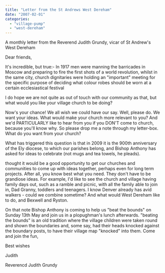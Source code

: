 ```yaml
---
title: "Letter from the St Andrews West Dereham"
date: "2007-02-01"
categories: 
  - "village-pump"
  - "west-dereham"
---
```


A monthly letter from the Reverend Judith Grundy, vicar of St Andrew's West Dereham

Dear friends,

It's incredible, but true:- In 1917 men were manning the barricades in Moscow and preparing to fire the first shots of a world revolution, whilst in the same city, church dignitaries were holding an "important" meeting for the specific purpose of deciding what colour robes should be worn at a certain ecclesiastical festival

I do hope we are not quite as out of touch with our community as that, but what would you like your village church to be doing?

Now's your chance! We all wish we could have our say. Well, please do. We want your ideas. What would make your church more relevant to you? And we'd PARTICULARLY like to hear from you if you DON'T come to church, because you'll know why. So please drop me a note through my letter-box. What do you want from your church?

What has triggered this question is that in 2009 it is the 900th anniversary of the Ely diocese, to which our parishes belong, and Bishop Anthony has asked for ideas to celebrate (not mugs and tea towels, he pleads).

thought it would be a good opportunity to get our churches and communities to come up with ideas together, perhaps even for long term projects. After all, you know best what you need. They don't have to be grandiose ideas. For example, I'd like to see the church and village having family days out, such as a ramble and picnic, with all the family able to join in, Dad Granny, toddlers and teenagers. I know Denver already has avid walkers - could we combine sometime? And what would West Dereham like to do, and Bexwell and Ryston.

On that note Bishop Anthony is coming to help us "beat the bounds" on Sunday 13th May and join us in a plopughman's lunch afterwards. "beating the bounds" is an old tradition where the village children were taken round and shown the boundaries and, some say, had their heads knocked against the boundary posts, to have their village map "knocked" into them. Come and join the fun,

Best wishes

Judith

Reverencd Judith Grundy
